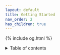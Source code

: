 ```yaml
---
layout: default
title: Getting Started
nav_order: 2
has_children: true
---
```

{% include og.html %}
<details closed markdown="block">
  <summary>
    Table of contents
  </summary>
{: .text-delta }
1. TOC
{:toc}
# Getting Started

Below is a typical plan assuming a typical masculine voice trained to be feminine. This isn't always accurate because everyone's different but it can give some direction to start. However, before we get into that, let's get some things straight.
- [Pitch is not that important!](pitch) It's useful for training, intonation and a few other things, but it's not a gender factor.
- It's important to be aware at every stage of the possibility of falling into bad habits so keep in mind what can go wrong in each exercise.
- Sometimes, knowing voice anatomy or reading research papers or watching videos about voice pedagogy is useful for background, but if you're reading or theorising more than you're practising, it's not helping!
- Practice doesn't mean doing drills. Good practice is drilling only when needed, then speaking freely. Here's a biased ranking of practice methods:
  1. speaking in the presence of voices you want to sound like
  2. just talking in VC or in person
  3. doing a drill and reading a passage
  4. doing SOVTEs

## Lower [vocal weight](/wiki/pages/vocal-weight) and raise pitch
- the recommendation is to start by lowering vocal weight. Getting to a higher pitch with lower weight makes a significant difference already
- avoid [breathiness](/wiki/pages/clarity/breathiness) or going too light, avoid [M2 / falsetto](/wiki/pages/other-resources/mechanisms) for now

## Raise [resonance](/wiki/pages/resonance) as needed
- people often raise their larynx (and thus, resonance) when going to a high pitch, so you might not need to do this step
- avoid [FVF](/wiki/pages/clarity/FVF) constriction (old man / old woman voice)
- when going out of an unvoiced slide, do so fluidly, avoid pauses that can let you reset to a lower larynx position
- clean the sound up before using it. Don't use a configuration that is rough, make it smooth first even at the cost of lowering resonance slightly

## Practice speech patterns and [microbehaviours](/wiki/pages/microbehaviours)
- find an [example](/wiki/pages/voice-examples) of a voice you like
- avoid emphasis with volume for feminine voices
- vary tempo
- intonation doesn't need to be super high, but it's worth practicing

## Clean up the voice
If you're at this stage and you have any roughness in your voice, now's the time to sort it out. Going further will make it extremely difficult to unlearn later

- reduce [breathiness](/wiki/pages/clarity/breathiness)
- practice lighter onsets with glottal strikes
- learn [FVF](/wiki/pages/clarity/FVF) retraction
- identify sources of tension and eliminate them
- find or create your strategically lazy configuration

## Get more [pitch range](/wiki/pages/pitch-range)
- at first this means just using the voice at a higher pitch sometimes to stretch your range. Fatigue is normal, but strain is to be avoided. If tension in neck persists for more than a few seconds after stopping speech, then you should rest and reevaluate your methods
- using [M2 and making it stronger](/wiki/pages/pitch-range/strong-m2) (sometimes called mix voice) is a good quick way to get tons of extra range
- practice intonating progressively higher

## Learn [belting](/wiki/pages/pitch-range/belting) to be able to shout
- know what pressed phonation / hyperaduction sounds like and DON'T DO IT.
- don't just do an ah vowel, do harder ones like eh
- slowly reduce weight at your highest note in order to go even higher (will probably break at first)

## Start [mimicry](/wiki/pages/microbehaviours/mimicry)
- find a clip of a voice that is close to yours such as from [voice examples](/wiki/pages/voice-examples)
- put a beep sound at the beginning for timing
- practice speaking over it as it plays and also listening and copying
